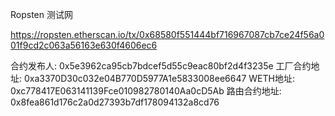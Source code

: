 Ropsten 测试网

https://ropsten.etherscan.io/tx/0x68580f551444bf716967087cb7ce24f56a001f9cd2c063a56163e630f4606ec6

合约发布人: 0x5e3962ca95cb7bdcef5d55c9eac80bf2d4f3235e
工厂合约地址: 0xa3370D30c032e04B770D5977A1e5833008ee6647
WETH地址: 0xc778417E063141139Fce010982780140Aa0cD5Ab
路由合约地址: 0x8fea861d176c2a0d27393b7df178094132a8cd76
